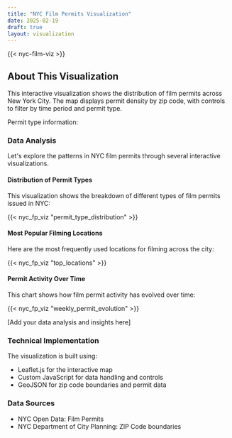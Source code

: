```yaml
---
title: "NYC Film Permits Visualization"
date: 2025-02-19
draft: true
layout: visualization
---
```


{{< nyc-film-viz >}}

## About This Visualization

This interactive visualization shows the distribution of film permits across New York City. The map displays permit density by zip code, with controls to filter by time period and permit type. 

Permit type information:



### Data Analysis

Let's explore the patterns in NYC film permits through several interactive visualizations.

#### Distribution of Permit Types
This visualization shows the breakdown of different types of film permits issued in NYC:

{{< nyc_fp_viz "permit_type_distribution" >}}

#### Most Popular Filming Locations
Here are the most frequently used locations for filming across the city:

{{< nyc_fp_viz "top_locations" >}}

#### Permit Activity Over Time
This chart shows how film permit activity has evolved over time:

{{< nyc_fp_viz "weekly_permit_evolution" >}}

[Add your data analysis and insights here]

### Technical Implementation

The visualization is built using:

- Leaflet.js for the interactive map
- Custom JavaScript for data handling and controls
- GeoJSON for zip code boundaries and permit data

### Data Sources

- NYC Open Data: Film Permits
- NYC Department of City Planning: ZIP Code boundaries

